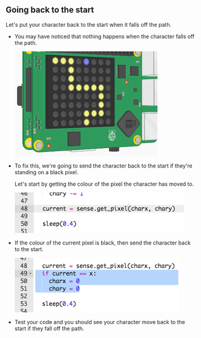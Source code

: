 ## Going back to the start

Let's put your character back to the start when it falls off the path.

+ You may have noticed that nothing happens when the character falls off the path.
    
    ![képernyőkép](images/tightrope-off-path.png)

+ To fix this, we're going to send the character back to the start if they're standing on a black pixel.
    
    Let's start by getting the colour of the pixel the character has moved to.
    
    ![screenshot](images/tightrope-get-pixel.png)

+ If the colour of the current pixel is black, then send the character back to the start.
    
    ![screenshot](images/tightrope-reset.png)

+ Test your code and you should see your character move back to the start if they fall off the path.